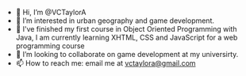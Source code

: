 - 👋 Hi, I’m @VCTaylorA
- 👀 I’m interested in urban geography and game development.
- 🌱 I've finished my first course in Object Oriented Programming with Java, I am currently learning XHTML, CSS and JavaScript for a web programming course
- 💞️ I’m looking to collaborate on game development at my universirty.
- 📫 How to reach me: email me at vctaylora@gmail.com

<!---
VCTaylorA/VCTaylorA is a ✨ special ✨ repository because its `README.md` (this file) appears on your GitHub profile.
You can click the Preview link to take a look at your changes.
--->

